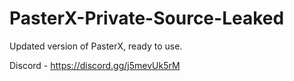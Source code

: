 
# PasterX-Private-Source-Leaked

Updated version of PasterX, ready to use.

Discord - https://discord.gg/j5mevUk5rM
                                                                                 